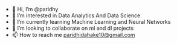 - 👋 Hi, I’m @paridhy
- 👀 I’m interested in Data Analytics And Data Science
- 🌱 I’m currently learning Machine Learning and Neural Networks
- 💞️ I’m looking to collaborate on ml and dl projects
- 📫 How to reach me paridhidahake10@gmail.com

<!---
paridhy/paridhy is a ✨ special ✨ repository because its `README.md` (this file) appears on your GitHub profile.
You can click the Preview link to take a look at your changes.
--->
